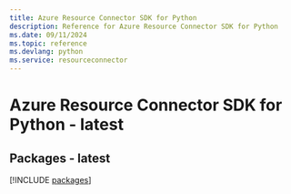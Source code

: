 ```yaml
---
title: Azure Resource Connector SDK for Python
description: Reference for Azure Resource Connector SDK for Python
ms.date: 09/11/2024
ms.topic: reference
ms.devlang: python
ms.service: resourceconnector
---
```

# Azure Resource Connector SDK for Python - latest
## Packages - latest
[!INCLUDE [packages](resource-connector-index.md)]